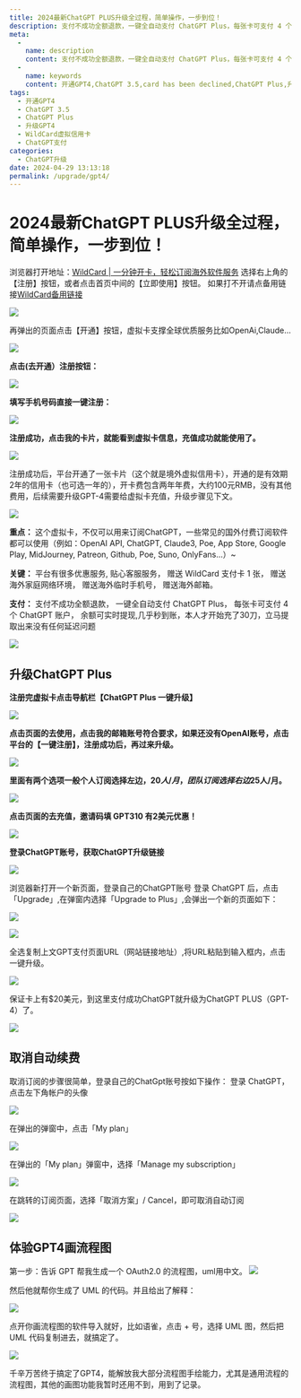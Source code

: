 ```yaml
---
title: 2024最新ChatGPT PLUS升级全过程，简单操作，一步到位！
description: 支付不成功全额退款，一键全自动支付 ChatGPT Plus，每张卡可支付 4 个 ChatGPT 账户，余额可实时提现,几乎秒到账
meta: 
  - 
    name: description
    content: 支付不成功全额退款，一键全自动支付 ChatGPT Plus，每张卡可支付 4 个 ChatGPT 账户，余额可实时提现,几乎秒到账
  - 
    name: keywords
    content: 开通GPT4,ChatGPT 3.5,card has been declined,ChatGPT Plus,升级GPT4,【WildCard】虚拟信用卡,ChatGPT支付
tags: 
  - 开通GPT4
  - ChatGPT 3.5
  - ChatGPT Plus
  - 升级GPT4
  - WildCard虚拟信用卡
  - ChatGPT支付
categories: 
  - ChatGPT升级
date: 2024-04-29 13:13:18
permalink: /upgrade/gpt4/
---
```


# 2024最新ChatGPT PLUS升级全过程，简单操作，一步到位！

浏览器打开地址：[WildCard | 一分钟开卡，轻松订阅海外软件服务](https://bewildcard.com/i/GPT310) 选择右上角的【注册】按钮，或者点击首页中间的【立即使用】按钮。
如果打不开请点备用链接[WildCard备用链接](https://wildcard.com.cn/i/GPT310)

![](https://hlplch.aliyuntm.com/chatgpt/WX20240412-095641.png)

再弹出的页面点击【开通】按钮，虚拟卡支撑全球优质服务比如OpenAi,Claude...

![](https://hlplch.aliyuntm.com/chatgpt/WX20240412-091301.png)

**点击(去开通）注册按钮：**

![](https://hlplch.aliyuntm.com/chatgpt/WX20240410-183102.png)

**填写手机号码直接一键注册：**

![](https://hlplch.aliyuntm.com/chatgpt/WX20240410-183120.png)

**注册成功，点击我的卡片，就能看到虚拟卡信息，充值成功就能使用了。**

![](https://hlplch.aliyuntm.com/chatgpt/WX20240410-183138.png)

注册成功后，平台开通了一张卡片（这个就是境外虚拟信用卡），开通的是有效期2年的信用卡（也可选一年的），开卡费包含两年年费，大约100元RMB，没有其他费用，后续需要升级GPT-4需要给虚拟卡充值，升级步骤见下文。

![](https://hlplch.aliyuntm.com/chatgpt/WX20240222-004130.png)

**重点：** 这个虚拟卡，不仅可以用来订阅ChatGPT，一些常见的国外付费订阅软件都可以使用（例如：OpenAI API, ChatGPT, Claude3, Poe, App Store, Google Play, MidJourney, Patreon, Github, Poe, Suno, OnlyFans...）~

**关键：** 平台有很多优惠服务,
贴心客服服务，
赠送 WildCard 支付卡 1 张，
赠送海外家庭网络环境，
赠送海外临时手机号，
赠送海外邮箱。

**支付：** 支付不成功全额退款，
一键全自动支付 ChatGPT Plus，
每张卡可支付 4 个 ChatGPT 账户，
余额可实时提现,几乎秒到账，本人才开始充了30刀，立马提取出来没有任何延迟问题

![](https://hlplch.aliyuntm.com/chatgpt/WechatIMG220.jpg)

## 升级ChatGPT Plus

**注册完虚拟卡点击导航栏【ChatGPT Plus 一键升级】**

![](https://hlplch.aliyuntm.com/chatgpt/WX20240409-184808.png)

**点击页面的去使用，点击我的邮箱账号符合要求，如果还没有OpenAI账号，点击平台的【一键注册】，注册成功后，再过来升级。**

![](https://hlplch.aliyuntm.com/chatgpt/WX20240409-184954.png)

**里面有两个选项一般个人订阅选择左边，$20人/月，团队订阅选择右边$25人/月。**

![](https://hlplch.aliyuntm.com/chatgpt/WX20240409-185302.png)

**点击页面的去充值，邀请码填 GPT310 有2美元优惠！**

![](https://hlplch.aliyuntm.com/chatgpt/WX20240411-110518.png)

**登录ChatGPT账号，获取ChatGPT升级链接**

![](https://hlplch.aliyuntm.com/chatgpt/WX20240409-185422.png)

浏览器新打开一个新页面，登录自己的ChatGPT账号 登录 ChatGPT 后，点击「Upgrade」,在弹窗内选择「Upgrade to Plus」,会弹出一个新的页面如下：

![](https://hlplch.aliyuntm.com/chatgpt/WX20240225-134928.png)

![](https://hlplch.aliyuntm.com/chatgpt/WX20240225-094438.png)

全选复制上文GPT支付页面URL（网站链接地址）,将URL粘贴到输入框内，点击一键升级。

![](https://hlplch.aliyuntm.com/chatgpt/WX20240409-185713.png)

保证卡上有$20美元，到这里支付成功ChatGPT就升级为ChatGPT PLUS（GPT-4）了。

![](https://hlplch.aliyuntm.com/chatgpt/WX20240409-201559.png)


## 取消自动续费
取消订阅的步骤很简单，登录自己的ChatGpt账号按如下操作：
登录 ChatGPT，点击左下角帐户的头像

![](https://hlplch.aliyuntm.com/chatgpt/WX20240302-154329.png)

在弹出的弹窗中，点击「My plan」

![](https://hlplch.aliyuntm.com/chatgpt/WX20240302-154414.png)

在弹出的「My plan」弹窗中，选择「Manage my subscription」

![](https://hlplch.aliyuntm.com/chatgpt/WX20240302-154457.png)

在跳转的订阅页面，选择「取消方案」/ Cancel，即可取消自动订阅

![](https://hlplch.aliyuntm.com/chatgpt/WX20240302-154519.png)

## 体验GPT4画流程图

第一步：告诉 GPT 帮我生成一个 OAuth2.0 的流程图，uml用中文。
![](https://hlplch.aliyuntm.com/chatgpt/WX20240311-184150.png)

然后他就帮你生成了 UML 的代码。并且给出了解释：

![](https://hlplch.aliyuntm.com/chatgpt/WX20240311-184211.png)

点开你画流程图的软件导入就好，比如语雀，点击 + 号，选择 UML 图，然后把 UML 代码复制进去，就搞定了。

![](https://hlplch.aliyuntm.com/chatgpt/WX20240311-184400.png)

千辛万苦终于搞定了GPT4，能解放我大部分流程图手绘能力，尤其是通用流程的流程图，其他的画图功能我暂时还用不到，用到了记录。